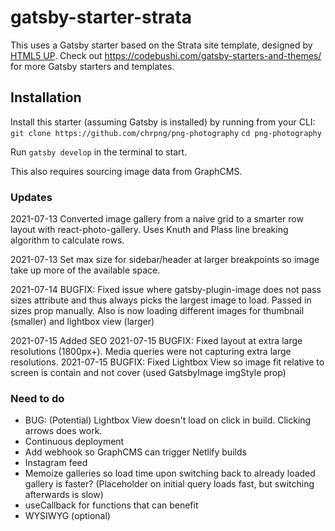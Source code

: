 
# gatsby-starter-strata

This uses a Gatsby starter based on the Strata site template, designed by [HTML5 UP](https://html5up.net/strata). Check out https://codebushi.com/gatsby-starters-and-themes/ for more Gatsby starters and templates.

## Installation

Install this starter (assuming Gatsby is installed) by running from your CLI:
`git clone https://github.com/chrpng/png-photography`
`cd png-photography`

Run `gatsby develop` in the terminal to start.

This also requires sourcing image data from GraphCMS.

### Updates

2021-07-13 Converted image gallery from a naive grid to a smarter row layout with react-photo-gallery. Uses Knuth and Plass line breaking algorithm to calculate rows.

2021-07-13 Set max size for sidebar/header at larger breakpoints so image take up more of the available space.

2021-07-14 BUGFIX: Fixed issue where gatsby-plugin-image does not pass sizes attribute and thus always picks the largest image to load. Passed in sizes prop manually.
Also is now loading different images for thumbnail (smaller) and lightbox view (larger)

2021-07-15 Added SEO
2021-07-15 BUGFIX: Fixed layout at extra large resolutions (1800px+). Media queries were not capturing extra large resolutions.
2021-07-15 BUGFIX: Fixed Lightbox View so image fit relative to screen is contain and not cover (used GatsbyImage imgStyle prop)

### Need to do

* BUG: (Potential) Lightbox View doesn't load on click in build. Clicking arrows does work.
* Continuous deployment
* Add webhook so GraphCMS can trigger Netlify builds
* Instagram feed
* Memoize galleries so load time upon switching back to already loaded gallery is faster? (Placeholder on initial query loads fast, but switching afterwards is slow)
* useCallback for functions that can benefit
* WYSIWYG (optional)